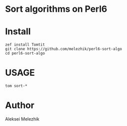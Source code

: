 # Sort algorithms on Perl6

# Install

    zef install Tomtit
    git clone https://github.com/melezhik/perl6-sort-algo
    cd perl6-sort-algo

# USAGE

    tom sort-*

# Author

Aleksei Melezhik


